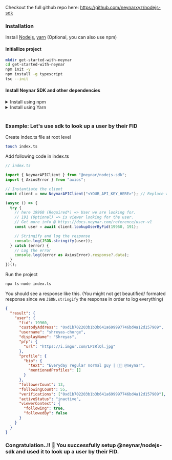 Checkout the full github repo here:
https://github.com/neynarxyz/nodejs-sdk

### Installation

Install [ Nodejs](https://nodejs.org/en/download/package-manager), [yarn](https://classic.yarnpkg.com/lang/en/docs/install/#mac-stable) (Optional, you can also use npm)

#### Initiallize project

```bash
mkdir get-started-with-neynar
cd get-started-with-neynar
npm init -y
npm install -g typescript
tsc --init
```

#### Install Neynar SDK and other dependencies

<details>
<summary>Install using npm</summary>
  <pre><code>
    npm i @neynar/nodejs-sdk axios
    npm i -D typescript ts-node
    </code></pre>
</details>

<details>
  <summary>Install using Yarn</summary>
  <pre><code>
    yarn add @neynar/nodejs-sdk axios
    yarn add -D typescript ts-node
    </code></pre>
</details>
<!-- Following text is indented with non-breaking spaces. -->
&nbsp;&nbsp;&nbsp;&nbsp;

### Example: Let's use sdk to look up a user by their FID

Create index.ts file at root level

```bash
touch index.ts
```

Add following code in index.ts

```typescript
// index.ts

import { NeynarAPIClient } from "@neynar/nodejs-sdk";
import { AxiosError } from "axios";

// Instantiate the client
const client = new NeynarAPIClient("<YOUR_API_KEY_HERE>"); // Replace with your Neynar API Key.

(async () => {
  try {
    // here 19960 (Required*) => User we are looking for.
    // 191 (Optional) => is viewer looking for the user.
    // Get more info @ https://docs.neynar.com/reference/user-v1
    const user = await client.lookupUserByFid(19960, 191);

    // Stringify and log the response
    console.log(JSON.stringify(user));
  } catch (error) {
    // Log the error
    console.log((error as AxiosError).response?.data);
  }
})();
```

Run the project

```bash
npx ts-node index.ts
```

You should see a response like this. (You might not get beautified/ formated response since we `JSON.stringify` the response in order to log everything)

```json
{
  "result": {
    "user": {
      "fid": 19960,
      "custodyAddress": "0xd1b702203b1b3b641a699997746bd4a12d157909",
      "username": "shreyas-chorge",
      "displayName": "Shreyas",
      "pfp": {
        "url": "https://i.imgur.com/LPzRlQl.jpg"
      },
      "profile": {
        "bio": {
          "text": "Everyday regular normal guy | 👨‍💻 @neynar",
          "mentionedProfiles": []
        }
      },
      "followerCount": 13,
      "followingCount": 55,
      "verifications": ["0xd1b702203b1b3b641a699997746bd4a12d157909"],
      "activeStatus": "inactive",
      "viewerContext": {
        "following": true,
        "followedBy": false
      }
    }
  }
}
```

### Congratulation..!! 🎉 You successfully setup @neynar/nodejs-sdk and used it to look up a user by their FID.
